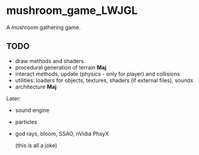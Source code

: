 # mushroom_game_LWJGL
A mushroom gathering game. 

## TODO
- draw methods and shaders
- procedural generation of terrain **Maj**
- interact methods, update (physics - only for player) and collisions
- utilities: loaders for objects, textures, shaders (if external files), sounds
- architecture **Maj**

Later:
- sound engine
- particles
- god rays, bloom, SSAO, nVidia PhsyX 

  (this is all a joke)
